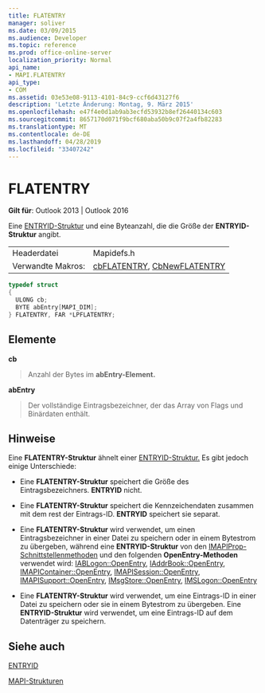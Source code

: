 ```yaml
---
title: FLATENTRY
manager: soliver
ms.date: 03/09/2015
ms.audience: Developer
ms.topic: reference
ms.prod: office-online-server
localization_priority: Normal
api_name:
- MAPI.FLATENTRY
api_type:
- COM
ms.assetid: 03e53e08-9113-4101-84c9-ccf6d43127f6
description: 'Letzte Änderung: Montag, 9. März 2015'
ms.openlocfilehash: e47f4e0d1ab9ab3ecfd53932b8ef26440134c603
ms.sourcegitcommit: 8657170d071f9bcf680aba50b9c07f2a4fb82283
ms.translationtype: MT
ms.contentlocale: de-DE
ms.lasthandoff: 04/28/2019
ms.locfileid: "33407242"
---
```

# <a name="flatentry"></a>FLATENTRY

  
  
**Gilt für**: Outlook 2013 | Outlook 2016 
  
Eine [ENTRYID-Struktur](entryid.md) und eine Byteanzahl, die die Größe der **ENTRYID-Struktur** angibt. 
  
|||
|:-----|:-----|
|Headerdatei  <br/> |Mapidefs.h  <br/> |
|Verwandte Makros:  <br/> |[cbFLATENTRY](cbflatentry.md), [CbNewFLATENTRY](cbnewflatentry.md) <br/> |
   
```cpp
typedef struct
{
  ULONG cb;
  BYTE abEntry[MAPI_DIM];
} FLATENTRY, FAR *LPFLATENTRY;

```

## <a name="members"></a>Elemente

 **cb**
  
> Anzahl der Bytes im **abEntry-Element.** 
    
 **abEntry**
  
> Der vollständige Eintragsbezeichner, der das Array von Flags und Binärdaten enthält.
    
## <a name="remarks"></a>Hinweise

Eine **FLATENTRY-Struktur** ähnelt einer [ENTRYID-Struktur.](entryid.md) Es gibt jedoch einige Unterschiede: 
  
- Eine **FLATENTRY-Struktur** speichert die Größe des Eintragsbezeichners. **ENTRYID** nicht. 
    
- Eine **FLATENTRY-Struktur** speichert die Kennzeichendaten zusammen mit dem rest der Eintrags-ID. **ENTRYID** speichert sie separat. 
    
- Eine **FLATENTRY-Struktur** wird verwendet, um einen Eintragsbezeichner in einer Datei zu speichern oder in einem Bytestrom zu übergeben, während eine **ENTRYID-Struktur** von den [IMAPIProp-Schnittstellenmethoden](imapipropiunknown.md) und den folgenden **OpenEntry-Methoden** verwendet wird: [IABLogon::OpenEntry](iablogon-openentry.md), [IAddrBook::OpenEntry](iaddrbook-openentry.md), [IMAPIContainer::OpenEntry](imapicontainer-openentry.md), [IMAPISession::OpenEntry](imapisession-openentry.md), [IMAPISupport::OpenEntry](imapisupport-openentry.md), [IMsgStore::OpenEntry](imsgstore-openentry.md), [IMSLogon::OpenEntry](imslogon-openentry.md)
    
- Eine **FLATENTRY-Struktur** wird verwendet, um eine Eintrags-ID in einer Datei zu speichern oder sie in einem Bytestrom zu übergeben. Eine **ENTRYID-Struktur** wird verwendet, um eine Eintrags-ID auf dem Datenträger zu speichern. 
    
## <a name="see-also"></a>Siehe auch



[ENTRYID](entryid.md)


[MAPI-Strukturen](mapi-structures.md)

